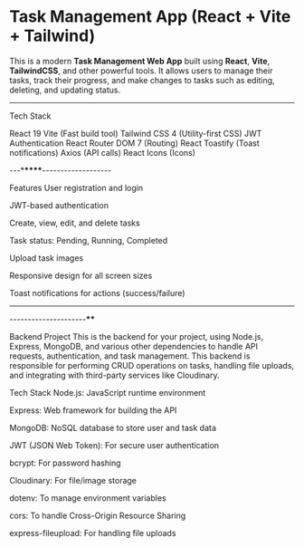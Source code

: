 # Task Management App (React + Vite + Tailwind)

This is a modern **Task Management Web App** built using **React**, **Vite**, **TailwindCSS**, and other powerful tools. It allows users to manage their tasks, track their progress, and make changes to tasks such as editing, deleting, and updating status.

---

Tech Stack

React 19
Vite (Fast build tool)
Tailwind CSS 4 (Utility-first CSS)
JWT Authentication
React Router DOM 7 (Routing)
React Toastify (Toast notifications)
Axios (API calls)
React Icons (Icons)

---\***\*\*\*\***-------------------

Features
User registration and login

JWT-based authentication

Create, view, edit, and delete tasks

Task status: Pending, Running, Completed

Upload task images

Responsive design for all screen sizes

Toast notifications for actions (success/failure)

---

---------------------**************\*\***************

Backend Project
This is the backend for your project, using Node.js, Express, MongoDB, and various other dependencies to handle API requests, authentication, and task management. This backend is responsible for performing CRUD operations on tasks, handling file uploads, and integrating with third-party services like Cloudinary.

Tech Stack
Node.js: JavaScript runtime environment

Express: Web framework for building the API

MongoDB: NoSQL database to store user and task data

JWT (JSON Web Token): For secure user authentication

bcrypt: For password hashing

Cloudinary: For file/image storage

dotenv: To manage environment variables

cors: To handle Cross-Origin Resource Sharing

express-fileupload: For handling file uploads

